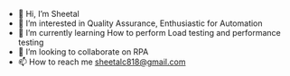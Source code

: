 - 👋 Hi, I’m Sheetal
- 👀 I’m interested in Quality Assurance, Enthusiastic for Automation
- 🌱 I’m currently learning How to perform Load testing and performance testing 
- 💞️ I’m looking to collaborate on RPA
- 📫 How to reach me sheetalc818@gmail.com

<!---
sheetalc818/sheetalc818 is a ✨ special ✨ repository because its `README.md` (this file) appears on your GitHub profile.
You can click the Preview link to take a look at your changes.
--->
